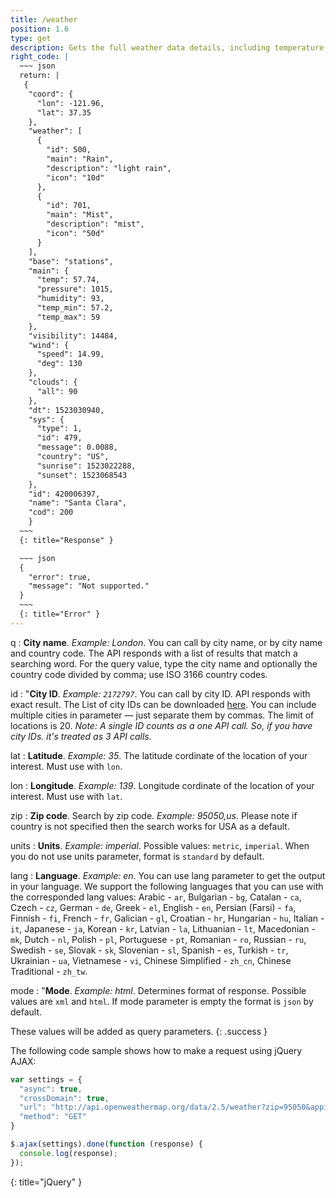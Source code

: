 ```yaml
---
title: /weather
position: 1.6
type: get
description: Gets the full weather data details, including temperature, wind, astronomy, and more.
right_code: |
  ~~~ json
  return: |
   {
    "coord": {
      "lon": -121.96,
      "lat": 37.35
    },
    "weather": [
      {
        "id": 500,
        "main": "Rain",
        "description": "light rain",
        "icon": "10d"
      },
      {
        "id": 701,
        "main": "Mist",
        "description": "mist",
        "icon": "50d"
      }
    ],
    "base": "stations",
    "main": {
      "temp": 57.74,
      "pressure": 1015,
      "humidity": 93,
      "temp_min": 57.2,
      "temp_max": 59
    },
    "visibility": 14484,
    "wind": {
      "speed": 14.99,
      "deg": 130
    },
    "clouds": {
      "all": 90
    },
    "dt": 1523030940,
    "sys": {
      "type": 1,
      "id": 479,
      "message": 0.0088,
      "country": "US",
      "sunrise": 1523022288,
      "sunset": 1523068543
    },
    "id": 420006397,
    "name": "Santa Clara",
    "cod": 200
    }
  ~~~
  {: title="Response" }

  ~~~ json
  {
    "error": true,
    "message": "Not supported."
  }
  ~~~
  {: title="Error" }
---
```

q
: **City name**. *Example: London*. You can call by city name, or by city name and country code. The API responds with a list of results that match a searching word. For the query value, type the city name and optionally the country code divided by comma; use ISO 3166 country codes.

id
: "**City ID**. *Example: `2172797`*. You can call by city ID. API responds with exact result. The List of city IDs can be downloaded [here](http://bulk.openweathermap.org/sample/). You can include multiple cities in parameter &mdash; just separate them by commas. The limit of locations is 20. *Note: A single ID counts as a one API call. So, if you have city IDs. it's treated as 3 API calls.*

lat
: **Latitude**. *Example: 35*. The latitude cordinate of the location of your interest. Must use with `lon`.

lon
: **Longitude**. *Example: 139*. Longitude cordinate of the location of your interest. Must use with `lat`.

zip
: **Zip code**. Search by zip code. *Example: 95050,us*. Please note if country is not specified then the search works for USA as a default.

units
: **Units**. *Example: imperial*. Possible values: `metric`, `imperial`. When you do not use units parameter, format is `standard` by default.

lang
: **Language**. *Example: en*. You can use lang parameter to get the output in your language. We support the following languages that you can use with the corresponded lang values: Arabic - `ar`, Bulgarian - `bg`, Catalan - `ca`, Czech - `cz`, German - `de`, Greek - `el`, English - `en`, Persian (Farsi) - `fa`, Finnish - `fi`, French - `fr`, Galician - `gl`, Croatian - `hr`, Hungarian - `hu`, Italian - `it`, Japanese - `ja`, Korean - `kr`, Latvian - `la`, Lithuanian - `lt`, Macedonian - `mk`, Dutch - `nl`, Polish - `pl`, Portuguese - `pt`, Romanian - `ro`, Russian - `ru`, Swedish - `se`, Slovak - `sk`, Slovenian - `sl`, Spanish - `es`, Turkish - `tr`, Ukrainian - `ua`, Vietnamese - `vi`, Chinese Simplified - `zh_cn`, Chinese Traditional - `zh_tw`.

mode
: "**Mode**. *Example: html*. Determines format of response. Possible values are `xml` and `html`. If mode parameter is empty the format is `json` by default.

These values will be added as query parameters.
{: .success }

The following code sample shows how to make a request using jQuery AJAX:

~~~ javascript
var settings = {
  "async": true,
  "crossDomain": true,
  "url": "http://api.openweathermap.org/data/2.5/weather?zip=95050&appid=fd4698c940c6d1da602a70ac34f0b147&units=imperial",
  "method": "GET"
}

$.ajax(settings).done(function (response) {
  console.log(response);
});
~~~
{: title="jQuery" }

